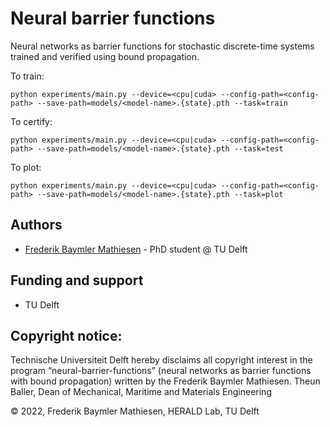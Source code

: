 # Neural barrier functions
Neural networks as barrier functions for stochastic discrete-time systems trained and verified using bound propagation.

To train:

    python experiments/main.py --device=<cpu|cuda> --config-path=<config-path> --save-path=models/<model-name>.{state}.pth --task=train

To certify:

    python experiments/main.py --device=<cpu|cuda> --config-path=<config-path> --save-path=models/<model-name>.{state}.pth --task=test

To plot:

    python experiments/main.py --device=<cpu|cuda> --config-path=<config-path> --save-path=models/<model-name>.{state}.pth --task=plot


## Authors
- [Frederik Baymler Mathiesen](https://www.baymler.com) - PhD student @ TU Delft

## Funding and support
- TU Delft

## Copyright notice:
Technische Universiteit Delft hereby disclaims all copyright
interest in the program “neural-barrier-functions” 
(neural networks as barrier functions with bound propagation)
written by the Frederik Baymler Mathiesen. Theun Baller, Dean of Mechanical, Maritime and Materials Engineering

© 2022, Frederik Baymler Mathiesen, HERALD Lab, TU Delft